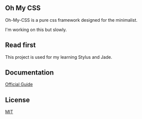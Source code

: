## Oh My CSS

Oh-My-CSS is a pure css framework designed for the minimalist.

I'm working on this but slowly.

## Read first

This project is used for my learning Stylus and Jade.

## Documentation

[Official Guide](http://ohmycss.com/)

## License

[MIT](LICENSE)

